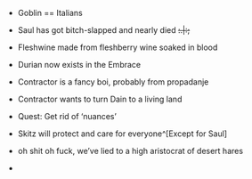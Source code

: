 - Goblin == Italians
- Saul has got bitch-slapped and nearly died ~~:.|:;~~
- Fleshwine made from fleshberry wine soaked in blood
- Durian now exists in the Embrace
- Contractor is a fancy boi, probably from propadanje
- Contractor wants to turn Dain to a living land
- Quest: Get rid of ‘nuances’
- Skitz will protect and care for everyone^[Except for Saul]

- oh shit oh fuck, we’ve lied to a high aristocrat of desert hares
- 